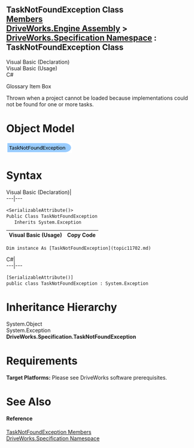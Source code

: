 TaskNotFoundException Class   
[Members](topic11703.md)   
[DriveWorks.Engine Assembly](topic2156.md) > [DriveWorks.Specification Namespace](topic10764.md) : TaskNotFoundException Class  
---  
  
Visual Basic (Declaration)    
Visual Basic (Usage)    
C# 

Glossary Item Box

Thrown when a project cannot be loaded because implementations could not be found for one or more tasks. 

# Object Model

![](dotnetdiagramimages/image600.png)

# Syntax

Visual Basic (Declaration)|   
---|---  
      
    
    <SerializableAttribute()>
    Public Class TaskNotFoundException 
       Inherits System.Exception  
  
Visual Basic (Usage)| Copy Code  
---|---  
      
    
    Dim instance As [TaskNotFoundException](topic11702.md)  
  
C#|   
---|---  
      
    
    [SerializableAttribute()]
    public class TaskNotFoundException : System.Exception   
  
# Inheritance Hierarchy

System.Object  
System.Exception  
**DriveWorks.Specification.TaskNotFoundException**  


# Requirements

**Target Platforms:** Please see DriveWorks software prerequisites.

# See Also

#### Reference

[TaskNotFoundException Members](topic11703.md)   
[DriveWorks.Specification Namespace](topic10764.md)


